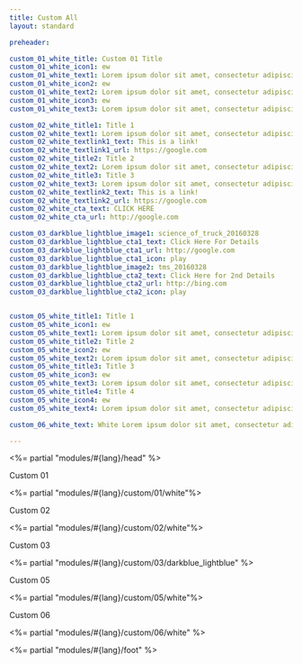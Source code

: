 ```yaml
---
title: Custom All
layout: standard

preheader: 

custom_01_white_title: Custom 01 Title
custom_01_white_icon1: ew
custom_01_white_text1: Lorem ipsum dolor sit amet, consectetur adipiscing elit, sed do eiusmod tempor incididunt ut labore et dolore magna aliqua. Ut enim ad minim veniam, quis nostrud exercitation ullamco laboris nisi ut aliquip ex ea commodo consequat.
custom_01_white_icon2: ew
custom_01_white_text2: Lorem ipsum dolor sit amet, consectetur adipiscing elit, sed do eiusmod tempor incididunt ut labore et dolore magna aliqua. Ut enim ad minim veniam, quis nostrud exercitation ullamco laboris nisi ut aliquip ex ea commodo consequat.
custom_01_white_icon3: ew
custom_01_white_text3: Lorem ipsum dolor sit amet, consectetur adipiscing elit, sed do eiusmod tempor incididunt ut labore et dolore magna aliqua. Ut enim ad minim veniam, quis nostrud exercitation ullamco laboris nisi ut aliquip ex ea commodo consequat.

custom_02_white_title1: Title 1
custom_02_white_text1: Lorem ipsum dolor sit amet, consectetur adipiscing elit, sed do eiusmod tempor incididunt ut labore et dolore magna aliqua. Ut enim ad minim veniam, quis nostrud exercitation ullamco laboris nisi ut aliquip ex ea commodo consequat.
custom_02_white_textlink1_text: This is a link!
custom_02_white_textlink1_url: https://google.com
custom_02_white_title2: Title 2
custom_02_white_text2: Lorem ipsum dolor sit amet, consectetur adipiscing elit, sed do eiusmod tempor incididunt ut labore et dolore magna aliqua. Ut enim ad minim veniam, quis nostrud exercitation ullamco laboris nisi ut aliquip ex ea commodo consequat.
custom_02_white_title3: Title 3
custom_02_white_text3: Lorem ipsum dolor sit amet, consectetur adipiscing elit, sed do eiusmod tempor incididunt ut labore et dolore magna aliqua. Ut enim ad minim veniam, quis nostrud exercitation ullamco laboris nisi ut aliquip ex ea commodo consequat.
custom_02_white_textlink2_text: This is a link!
custom_02_white_textlink2_url: https://google.com
custom_02_white_cta_text: CLICK HERE
custom_02_white_cta_url: http://google.com

custom_03_darkblue_lightblue_image1: science_of_truck_20160328
custom_03_darkblue_lightblue_cta1_text: Click Here For Details
custom_03_darkblue_lightblue_cta1_url: http://google.com
custom_03_darkblue_lightblue_cta1_icon: play
custom_03_darkblue_lightblue_image2: tms_20160328
custom_03_darkblue_lightblue_cta2_text: Click Here for 2nd Details
custom_03_darkblue_lightblue_cta2_url: http://bing.com
custom_03_darkblue_lightblue_cta2_icon: play


custom_05_white_title1: Title 1
custom_05_white_icon1: ew
custom_05_white_text1: Lorem ipsum dolor sit amet, consectetur adipiscing elit, sed do eiusmod tempor incididunt ut labore
custom_05_white_title2: Title 2
custom_05_white_icon2: ew
custom_05_white_text2: Lorem ipsum dolor sit amet, consectetur adipiscing elit, sed do eiusmod tempor incididunt ut labore
custom_05_white_title3: Title 3
custom_05_white_icon3: ew
custom_05_white_text3: Lorem ipsum dolor sit amet, consectetur adipiscing elit, sed do eiusmod tempor incididunt ut labore
custom_05_white_title4: Title 4
custom_05_white_icon4: ew
custom_05_white_text4: Lorem ipsum dolor sit amet, consectetur adipiscing elit, sed do eiusmod tempor incididunt ut labore

custom_06_white_text: White Lorem ipsum dolor sit amet, consectetur adipiscing elit, sed do eiusmod tempor incididunt ut labore et dolore magna aliqua. Ut enim ad minim veniam, quis nostrud exercitation ullamco laboris nisi ut aliquip ex ea commodo consequat.<br><br>Duis aute irure dolor in reprehenderit in voluptate velit esse cillum dolore eu fugiat nulla pariatur. Excepteur sint occaecat cupidatat non proident, sunt in culpa qui officia deserunt mollit anim id est laborum

---
```


<%= partial "modules/#{lang}/head" %>

<p>Custom 01</p>
<%= partial "modules/#{lang}/custom/01/white"%>
<p>Custom 02</p>
<%= partial "modules/#{lang}/custom/02/white"%>
<p>Custom 03</p>
<%= partial "modules/#{lang}/custom/03/darkblue_lightblue" %>
<p>Custom 05</p>
<%= partial "modules/#{lang}/custom/05/white"%>
<p>Custom 06</p>
<%= partial "modules/#{lang}/custom/06/white" %>

<%= partial "modules/#{lang}/foot" %>